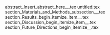 abstract_Insert_abstract_here__.tex
untitled.tex
section_Materials_and_Methods_subsection__.tex
section_Results_begin_itemize_item__.tex
section_Discussion_begin_itemize_item__.tex
section_Future_Directions_begin_itemize__.tex